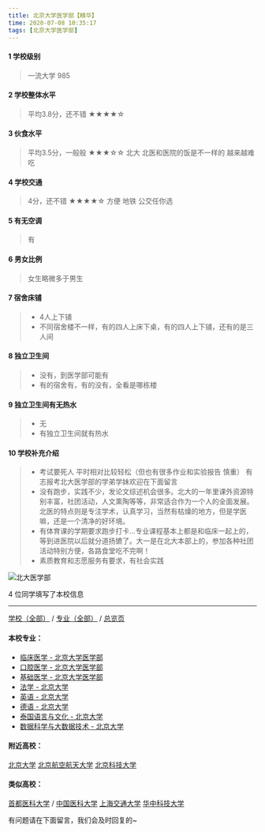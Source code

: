 ```yaml
---
title: 北京大学医学部【精华】
time: 2020-07-08 10:35:17
tags: [北京大学医学部]
---
```

#### 1 学校级别
> 一流大学 985


#### 2 学校整体水平
> 平均3.8分，还不错
★★★★☆



#### 3 伙食水平
>  平均3.5分，一般般
★★★☆☆
北大 北医和医院的饭是不一样的 越来越难吃


#### 4 学校交通
> 4分，还不错
★★★★☆
方便 地铁 公交任你选

#### 5 有无空调
> 有


#### 6 男女比例
> 女生略微多于男生


#### 7 宿舍床铺
> - 4人上下铺
> - 不同宿舍楼不一样，有的四人上床下桌，有的四人上下铺，还有的是三人间

#### 8 独立卫生间
> - 没有，到医学部可能有
> - 有的宿舍有，有的没有，全看是哪栋楼


#### 9 独立卫生间有无热水
> - 无
> - 有独立卫生间就有热水

#### 10 学校补充介绍
> - 考试要死人 平时相对比较轻松（但也有很多作业和实验报告 慎重） 有志报考北大医学部的学弟学妹欢迎在下面留言
> - 没有跑步，实践不少，发论文综述机会很多。北大的一年里课外资源特别丰富，社团活动，人文熏陶等等，非常适合作为一个人的全面发展。北医的特点则是专注学术，认真学习，当然有枯燥的地方，但是学医嘛，还是一个清净的好环境。
> - 有体育课的学期要求跑步打卡…专业课程基本上都是和临床一起上的，等到进医院以后就分道扬镳了。大一是在北大本部上的，参加各种社团活动特别方便，各路食堂吃不完啊！
> - 素质教育和志愿服务有要求，有社会实践


![北大医学部](http://upload-images.jianshu.io/upload_images/6510336-8995099a17c6529c.jpg?imageMogr2/auto-orient/strip%7CimageView2/2/w/1240)

4 位同学填写了本校信息
***
[学校（全部）](http://www.jianshu.com/p/3efa6bcca419) / [专业（全部）](http://www.jianshu.com/p/2d4c6d3552c2) / [总览页](http://www.jianshu.com/p/445daeb4fa00)

#### 本校专业：
- [临床医学 - 北京大学医学部](http://www.jianshu.com/p/fc8f1415787d)
- [口腔医学 - 北京大学医学部](http://www.jianshu.com/p/ba5dd8a6a86a )
- [基础医学 - 北京大学医学部](http://www.jianshu.com/p/66c1f9a9ed13)
- [法学 - 北京大学](http://www.jianshu.com/p/67bf7fc84283)
- [英语 - 北京大学](http://www.jianshu.com/p/0fbdd57bb5ff)
- [德语 - 北京大学](http://www.jianshu.com/p/8156427c0203)
- [泰国语言与文化 - 北京大学]( http://www.jianshu.com/p/5f7866d1dab8 )
- [数据科学与大数据技术 - 北京大学](http://www.jianshu.com/p/fb4a3d978b23)


#### 附近高校：
[北京大学](http://www.jianshu.com/p/887c8fcb1e85) 
[北京航空航天大学](http://www.jianshu.com/p/7a48803abb9f)
[北京科技大学](http://www.jianshu.com/p/7a6970aa8796) 

#### 类似高校：
[首都医科大学](http://www.jianshu.com/p/df86589e0f1d) /
[中国医科大学](http://www.jianshu.com/p/9c697cbc4479) 
[上海交通大学](http://www.jianshu.com/p/d68d2868c30c) 
 [华中科技大学](http://www.jianshu.com/p/eff87eae638b)


有问题请在下面留言，我们会及时回复的~
